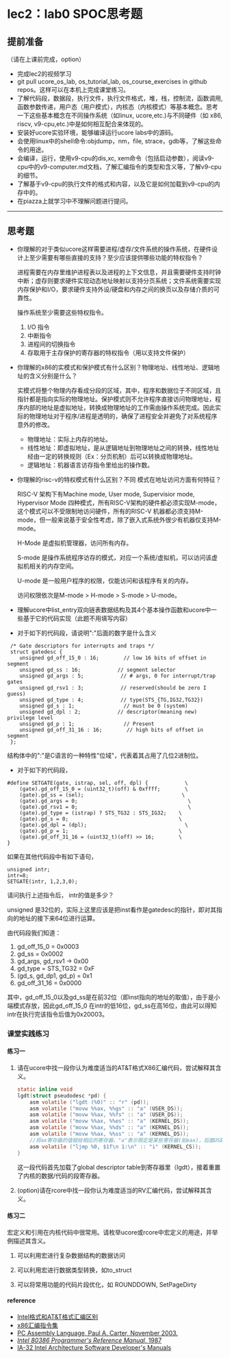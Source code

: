 # lec2：lab0 SPOC思考题

## **提前准备**
（请在上课前完成，option）

- 完成lec2的视频学习
- git pull ucore_os_lab, os_tutorial_lab, os_course_exercises  in github repos。这样可以在本机上完成课堂练习。
- 了解代码段，数据段，执行文件，执行文件格式，堆，栈，控制流，函数调用,函数参数传递，用户态（用户模式），内核态（内核模式）等基本概念。思考一下这些基本概念在不同操作系统（如linux, ucore,etc.)与不同硬件（如 x86, riscv, v9-cpu,etc.)中是如何相互配合来体现的。
- 安装好ucore实验环境，能够编译运行ucore labs中的源码。
- 会使用linux中的shell命令:objdump，nm，file, strace，gdb等，了解这些命令的用途。
- 会编译，运行，使用v9-cpu的dis,xc, xem命令（包括启动参数），阅读v9-cpu中的v9\-computer.md文档，了解汇编指令的类型和含义等，了解v9-cpu的细节。
- 了解基于v9-cpu的执行文件的格式和内容，以及它是如何加载到v9-cpu的内存中的。
- 在piazza上就学习中不理解问题进行提问。

---

## 思考题

- 你理解的对于类似ucore这样需要进程/虚存/文件系统的操作系统，在硬件设计上至少需要有哪些直接的支持？至少应该提供哪些功能的特权指令？

  进程需要在内存里维护进程表以及进程的上下文信息，并且需要硬件支持时钟中断；虚存则要求硬件实现动态地址映射以支持分页系统；文件系统需要实现内存保护和I/O，要求硬件支持外设/硬盘和内存之间的换页以及存储介质的可靠性。

  操作系统至少需要这些特权指令。

  1. I/O 指令
  2. 中断指令
  3. 进程间的切换指令
  4. 存取用于主存保护的寄存器的特权指令（用以支持文件保护）

- 你理解的x86的实模式和保护模式有什么区别？物理地址、线性地址、逻辑地址的含义分别是什么？

  实模式将整个物理内存看成分段的区域，其中，程序和数据位于不同区域，且指针都是指向实际的物理地址。保护模式则不允许程序直接访问物理地址，程序内部的地址是虚拟地址，转换成物理地址的工作需由操作系统完成。因此实际的物理地址对于程序/进程是透明的，确保了进程安全并避免了对系统程序意外的修改。

  * 物理地址：实际上内存的地址。
  * 线性地址：即虚拟地址，是从逻辑地址到物理地址之间的转换，线性地址经由一定的转换规则（Ex：分页机制）后可以转换成物理地址。
  * 逻辑地址：机器语言访存指令里给出的操作数。

- 你理解的risc-v的特权模式有什么区别？不同 模式在地址访问方面有何特征？

  RISC-V 架构下有Machine mode, User mode, Supervisior mode, Hypervisor Mode 四种模式，所有RISC-V架构的硬件都必须实现M-mode，这个模式可以不受限制地访问硬件，所有的RISC-V 机器都必须支持M-mode，但一般来说基于安全性考虑，除了嵌入式系统外很少有机器仅支持M-mode。

  H-Mode 是虚拟机管理器，访问所有内存。

  S-mode 是操作系统程序访存的模式，对应一个系统/虚拟机，可以访问该虚拟机相关的内存空间。

  U-mode 是一般用户程序的权限，仅能访问和该程序有关的内存。

  访问权限依次是M-mode > H-mode > S-mode > U-mode。

- 理解ucore中list_entry双向链表数据结构及其4个基本操作函数和ucore中一些基于它的代码实现（此题不用填写内容）

- 对于如下的代码段，请说明":"后面的数字是什么含义
```
 /* Gate descriptors for interrupts and traps */
 struct gatedesc {
    unsigned gd_off_15_0 : 16;        // low 16 bits of offset in segment
    unsigned gd_ss : 16;            // segment selector
    unsigned gd_args : 5;            // # args, 0 for interrupt/trap gates
    unsigned gd_rsv1 : 3;            // reserved(should be zero I guess)
    unsigned gd_type : 4;            // type(STS_{TG,IG32,TG32})
    unsigned gd_s : 1;                // must be 0 (system)
    unsigned gd_dpl : 2;            // descriptor(meaning new) privilege level
    unsigned gd_p : 1;                // Present
    unsigned gd_off_31_16 : 16;        // high bits of offset in segment
 };
```

结构体中的":"是C语言的一种特性"位域"，代表着其占用了几位2进制位。

- 对于如下的代码段，

```
#define SETGATE(gate, istrap, sel, off, dpl) {            \
    (gate).gd_off_15_0 = (uint32_t)(off) & 0xffff;        \
    (gate).gd_ss = (sel);                                \
    (gate).gd_args = 0;                                    \
    (gate).gd_rsv1 = 0;                                    \
    (gate).gd_type = (istrap) ? STS_TG32 : STS_IG32;    \
    (gate).gd_s = 0;                                    \
    (gate).gd_dpl = (dpl);                                \
    (gate).gd_p = 1;                                    \
    (gate).gd_off_31_16 = (uint32_t)(off) >> 16;        \
}
```
如果在其他代码段中有如下语句，
```
unsigned intr;
intr=8;
SETGATE(intr, 1,2,3,0);
```
请问执行上述指令后， intr的值是多少？

unsigned 是32位的，实际上这里应该是把inst看作是gatedesc的指针，即对其指向的地址的接下来64位进行运算。

由代码段我们知道：

1. gd_off_15_0 = 0x0003
2. gd_ss = 0x0002
3. gd_args, gd_rsv1 -> 0x00
4. gd_type = STS_TG32 = 0xF
5. (gd_s, gd_dp1, gd_p) = 0x1
6. gd_off_31_16 = 0x0000

其中，gd_off_15_0以及gd_ss是在前32位（即inst指向的地址的取值），由于是小端模式存放，因此gd_off_15_0 在intr的低16位，gd_ss在高16位，由此可以得知intr在执行完该指令后值为0x20003。

### 课堂实践练习

#### 练习一

1. 请在ucore中找一段你认为难度适当的AT&T格式X86汇编代码，尝试解释其含义。

   ```c
   static inline void
   lgdt(struct pseudodesc *pd) {
       asm volatile ("lgdt (%0)" :: "r" (pd));
       asm volatile ("movw %%ax, %%gs" :: "a" (USER_DS));
       asm volatile ("movw %%ax, %%fs" :: "a" (USER_DS));
       asm volatile ("movw %%ax, %%es" :: "a" (KERNEL_DS));
       asm volatile ("movw %%ax, %%ds" :: "a" (KERNEL_DS));
       asm volatile ("movw %%ax, %%ss" :: "a" (KERNEL_DS));
       //将ax寄存器的值赋给相应的寄存器，"a"表示限定是某些寄存器(如eax)，后面USER_DS/KERNEL_DS是其代表的变量含义
       asm volatile ("ljmp %0, $1f\n 1:\n" :: "i" (KERNEL_CS));
   }
   ```

   这一段代码首先加载了global descriptor table到寄存器里（lgdt），接着重置了内核的数据/代码的段寄存器。

2. (option)请在rcore中找一段你认为难度适当的RV汇编代码，尝试解释其含义。

#### 练习二

宏定义和引用在内核代码中很常用。请枚举ucore或rcore中宏定义的用途，并举例描述其含义。

1. 可以利用宏进行复杂数据结构的数据访问

2. 可以利用宏进行数据类型转换，如to_struct
3. 可以将常用功能的代码片段优化，如 ROUNDDOWN, SetPageDirty

#### reference
 - [Intel格式和AT&T格式汇编区别](http://www.cnblogs.com/hdk1993/p/4820353.html)
 - [x86汇编指令集  ](http://hiyyp1234.blog.163.com/blog/static/67786373200981811422948/)
 - [PC Assembly Language, Paul A. Carter, November 2003.](https://pdos.csail.mit.edu/6.828/2016/readings/pcasm-book.pdf)
 - [*Intel 80386 Programmer's Reference Manual*, 1987](https://pdos.csail.mit.edu/6.828/2016/readings/i386/toc.htm)
 - [IA-32 Intel Architecture Software Developer's Manuals](http://www.intel.com/content/www/us/en/processors/architectures-software-developer-manuals.html)
